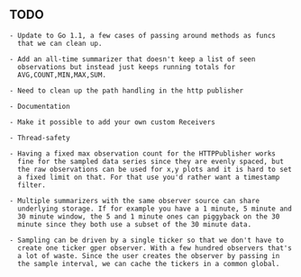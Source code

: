 ## TODO ##

    - Update to Go 1.1, a few cases of passing around methods as funcs
      that we can clean up.

    - Add an all-time summarizer that doesn't keep a list of seen
      observations but instead just keeps running totals for
      AVG,COUNT,MIN,MAX,SUM.

    - Need to clean up the path handling in the http publisher

    - Documentation

    - Make it possible to add your own custom Receivers

    - Thread-safety

    - Having a fixed max observation count for the HTTPPublisher works
      fine for the sampled data series since they are evenly spaced, but
      the raw observations can be used for x,y plots and it is hard to set
      a fixed limit on that. For that use you'd rather want a timestamp
      filter.

    - Multiple summarizers with the same observer source can share
      underlying storage. If for example you have a 1 minute, 5 minute and
      30 minute window, the 5 and 1 minute ones can piggyback on the 30
      minute since they both use a subset of the 30 minute data.

    - Sampling can be driven by a single ticker so that we don't have to
      create one ticker gper observer. With a few hundred observers that's
      a lot of waste. Since the user creates the observer by passing in
      the sample interval, we can cache the tickers in a common global.
